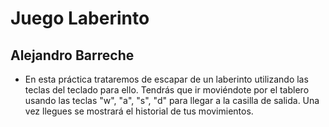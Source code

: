 # Juego Laberinto 
## Alejandro Barreche
* En esta práctica trataremos de escapar de un laberinto utilizando las teclas del teclado para ello. Tendrás que ir moviéndote por el tablero usando las teclas "w", "a", "s", "d" para llegar a la casilla de salida. Una vez llegues se mostrará el historial de tus movimientos.

  
